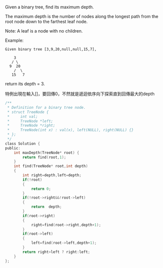 Given a binary tree, find its maximum depth.

The maximum depth is the number of nodes along the longest path from the root node down to the farthest leaf node.

Note: A leaf is a node with no children.

Example:
```
Given binary tree [3,9,20,null,null,15,7],

    3
   / \
  9  20
    /  \
   15   7
 ```
return its depth = 3.

特例出現在輸入[]，要回傳0，不然就是遞迴依序向下探索直到回傳最大的depth

```c
/**
 * Definition for a binary tree node.
 * struct TreeNode {
 *     int val;
 *     TreeNode *left;
 *     TreeNode *right;
 *     TreeNode(int x) : val(x), left(NULL), right(NULL) {}
 * };
 */
class Solution {
public:
    int maxDepth(TreeNode* root) {
        return find(root,1);
    }
    int find(TreeNode* root,int depth)
    {
        int right=depth,left=depth;
        if(!root)
        {
            return 0;
        }
        if(!root->right&&!root->left)
        {
            return  depth;
        }
        if(root->right)
        {
            right=find(root->right,depth+1);
        }
        if(root->left)
        {
            left=find(root->left,depth+1);
        }
        return right>left ? right:left;
    }
};
```
